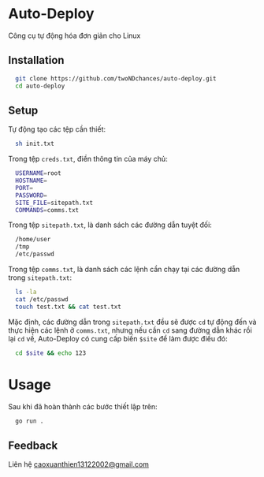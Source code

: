 
# Auto-Deploy

Công cụ tự động hóa đơn giản cho Linux


## Installation

```bash
  git clone https://github.com/twoNDchances/auto-deploy.git
  cd auto-deploy
```

## Setup

Tự động tạo các tệp cần thiết:
```bash
  sh init.txt
```
Trong tệp `creds.txt`, điền thông tin của máy chủ:
```bash
  USERNAME=root
  HOSTNAME=
  PORT=
  PASSWORD=
  SITE_FILE=sitepath.txt
  COMMANDS=comms.txt
```
Trong tệp `sitepath.txt`, là danh sách các đường dẫn tuyệt đối:
```bash
  /home/user
  /tmp
  /etc/passwd
```
Trong tệp `comms.txt`, là danh sách các lệnh cần chạy tại các đường dẫn trong `sitepath.txt`:
```bash
  ls -la
  cat /etc/passwd
  touch test.txt && cat test.txt
```
Mặc định, các đường dẫn trong `sitepath.txt` đều sẽ được `cd` tự động đến và thực hiện các lệnh ở `comms.txt`, nhưng nếu cần `cd` sang đường dẫn khác rồi lại `cd` về, Auto-Deploy có cung cấp biến `$site` để làm được điều đó:
```bash
  cd $site && echo 123
```

# Usage
Sau khi đã hoàn thành các bước thiết lập trên:
```bash
  go run .
```

## Feedback

Liên hệ caoxuanthien13122002@gmail.com

